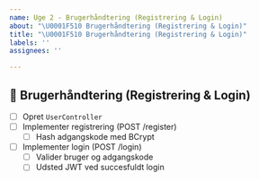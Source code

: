 ```yaml
---
name: Uge 2 - Brugerhåndtering (Registrering & Login)
about: "\U0001F510 Brugerhåndtering (Registrering & Login)"
title: "\U0001F510 Brugerhåndtering (Registrering & Login)"
labels: ''
assignees: ''

---
```


## 🔐 Brugerhåndtering (Registrering & Login)

- [ ] Opret `UserController`
- [ ] Implementer registrering (POST /register)
  - [ ] Hash adgangskode med BCrypt
- [ ] Implementer login (POST /login)
  - [ ] Valider bruger og adgangskode
  - [ ] Udsted JWT ved succesfuldt login

